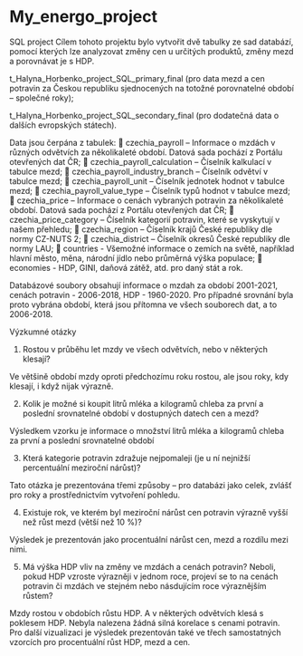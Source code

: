# My_energo_project
SQL project
Cílem tohoto projektu bylo vytvořit dvě tabulky ze sad databází, pomocí kterých lze analyzovat změny cen u určitých produktů, změny mezd a porovnávat je s HDP.

t_Halyna_Horbenko_project_SQL_primary_final (pro data mezd a cen potravin za Českou republiku sjednocených na totožné porovnatelné období – společné roky);

t_Halyna_Horbenko_project_SQL_secondary_final (pro dodatečná data o dalších evropských státech).

Data jsou čerpána z tabulek: 
	czechia_payroll – Informace o mzdách v různých odvětvích za několikaleté období. Datová sada pochází z Portálu otevřených dat ČR;
	czechia_payroll_calculation – Číselník kalkulací v tabulce mezd;
	czechia_payroll_industry_branch – Číselník odvětví v tabulce mezd;
	czechia_payroll_unit – Číselník jednotek hodnot v tabulce mezd;
	czechia_payroll_value_type – Číselník typů hodnot v tabulce mezd;
	czechia_price – Informace o cenách vybraných potravin za několikaleté období. Datová sada pochází z Portálu otevřených dat ČR;
	czechia_price_category – Číselník kategorií potravin, které se vyskytují v našem přehledu;
	czechia_region – Číselník krajů České republiky dle normy CZ-NUTS 2;
	czechia_district – Číselník okresů České republiky dle normy LAU;
	countries - Všemožné informace o zemích na světě, například hlavní město, měna, národní jídlo nebo průměrná výška populace;
	economies - HDP, GINI, daňová zátěž, atd. pro daný stát a rok.

Databázové soubory obsahují informace o mzdah za období 2001-2021, cenách potravin - 2006-2018, HDP - 1960-2020. Pro případné srovnání byla proto vybrána období, která jsou přítomna ve všech souborech dat, a to 2006-2018.

Výzkumné otázky

1.	Rostou v průběhu let mzdy ve všech odvětvích, nebo v některých klesají?

Ve většině období mzdy oproti předchozímu roku rostou, ale jsou roky, kdy klesají, i když nijak výrazně.

2.	Kolik je možné si koupit litrů mléka a kilogramů chleba za první a poslední srovnatelné období v dostupných datech cen a mezd?

Výsledkem vzorku je informace o množství litrů mléka a kilogramů chleba za první a poslední srovnatelné období

3.	Která kategorie potravin zdražuje nejpomaleji (je u ní nejnižší percentuální meziroční nárůst)?

Tato otázka je prezentována třemi způsoby – pro databázi jako celek, zvlášť pro roky a prostřednictvím vytvoření pohledu.

4.	Existuje rok, ve kterém byl meziroční nárůst cen potravin výrazně vyšší než růst mezd (větší než 10 %)?

Výsledek je prezentován jako procentuální nárůst cen, mezd a rozdílu mezi nimi.

5.	Má výška HDP vliv na změny ve mzdách a cenách potravin? Neboli, pokud HDP vzroste výrazněji v jednom roce, projeví se to na cenách potravin či mzdách ve stejném nebo násdujícím roce výraznějším růstem?

Mzdy rostou v obdobích růstu HDP. A v některých odvětvích klesá s poklesem HDP. Nebyla nalezena žádná silná korelace s cenami potravin.
Pro další vizualizaci je výsledek prezentován také ve třech samostatných vzorcích pro procentuální růst HDP, mezd a cen.
